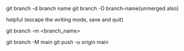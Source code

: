 <!-- Delete a branch  -->
git branch -d branch name
git branch -D branch-name(unmerged also)

<!--   ESC --> helpful (escape the writing mode, save and quit)
<!-- i: insert mode -->

<!-- How to change the name of branch -->
git branch -m <branch_name>


git branch -M main
git push -u origin main